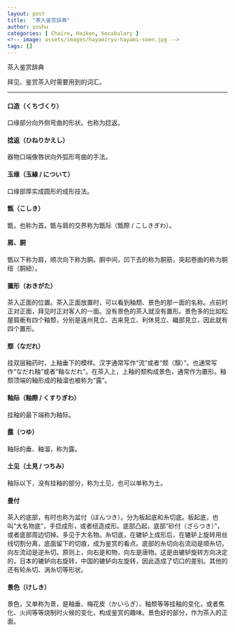 ```yaml
---
layout: post
title:  "茶入鉴赏辞典"
author: soshu
categories: [ Chaire, Haiken, Vocabulary ]
<!-- image: assets/images/hayamiryu-hayami-soen.jpg -->
tags: []
---
```


茶入鉴赏辞典

拜见、鉴赏茶入时需要用到的词汇。

----

#### 口造（くちづくり）

口缘部分向外侧弯曲的形状。也称为捻返。

#### 捻返（ひねりかえし）

器物口端像唇状向外弧形弯曲的手法。

#### 玉缘（玉縁 / について）

口缘部厚实成圆形的成形技法。

#### 甑（こしき）

甑，也称为首。甑与肩的交界称为甑际（甑際 / こしきぎわ）。

#### 肩、胴

甑以下称为肩，顺次向下称为胴。胴中间，凹下去的称为胴筋，突起卷曲的称为胴纽（胴紐）。

#### 置形（おきがた）

茶入正面的位置。茶入正面放置时，可以看到釉颓、景色的那一面的名称。点前时正对正面，拜见时正对客人的一面。没有景色的茶入就没有置形。景色多的比如松屋肩衝有四个釉颓，分别是遠州見立、古来見立、利休見立、織部見立，因此就有四个置形。

#### 颓（なだれ）

挂双层釉药时，上釉垂下的模样。汉字通常写作“流”或者“颓（頽）”。也通常写作“なだれ釉”或者“釉なだれ”。在茶入上，上釉的颓构成景色，通常作为置形。釉颓顶端的釉形成的釉溜也被称为“露”。

#### 釉际（釉際 / くすりぎわ）

挂釉的最下端称为釉际。

#### 露（つゆ）

釉际的垂、釉溜，称为露。

#### 土见（土見 / つちみ）

釉际以下，没有挂釉的部分，称为土见，也可以单称为土。

#### 畳付

茶入的底部，有时也称为盆付（ぼんつき）。分为板起底和糸切底。板起底，也叫“大名物底”，手捻成形，或者纽造成形。底部凸起，底部“砂付（ざらつき）”，或者底部周边切掉。多见于大名物。糸切底，在辘轳上成形后，在辘轳上旋转用丝线切割分离，底面留下的切痕，成为鉴赏的看点。底部的糸切向右流动是顺糸切，向左流动是逆糸切。原则上，向右是和物，向左是唐物。这是由辘轳旋转方向决定的，日本的辘轳向右旋转，中国的辘轳向左旋转，因此造成了切口的差别。其他的还有轮糸切、涡糸切等形状。

#### 景色（けしき）

景色，又单称为景，是釉垂、梅花皮（かいらぎ）、釉颓等等挂釉的变化，或者焦化、火间等等烧制时火候的变化，构成鉴赏的趣味。景色好的部分，作为茶入的正面。
